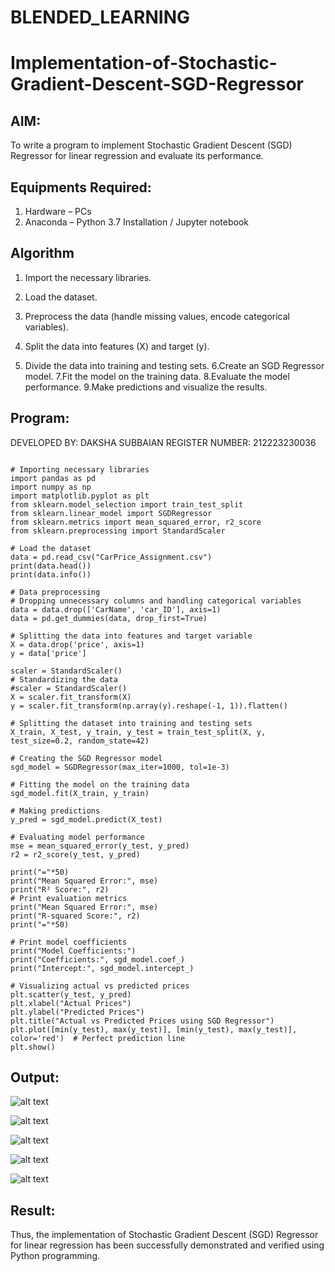 # BLENDED_LEARNING
# Implementation-of-Stochastic-Gradient-Descent-SGD-Regressor

## AIM:
To write a program to implement Stochastic Gradient Descent (SGD) Regressor for linear regression and evaluate its performance.

## Equipments Required:
1. Hardware – PCs
2. Anaconda – Python 3.7 Installation / Jupyter notebook

## Algorithm
1. Import the necessary libraries.

2. Load the dataset.

3. Preprocess the data (handle missing values, encode categorical variables).

4. Split the data into features (X) and target (y).

5. Divide the data into training and testing sets. 6.Create an SGD Regressor model. 7.Fit the model on the training data. 8.Evaluate the model performance. 9.Make predictions and visualize the results.

## Program:
DEVELOPED BY: DAKSHA SUBBAIAN
REGISTER NUMBER: 212223230036

```

# Importing necessary libraries
import pandas as pd
import numpy as np
import matplotlib.pyplot as plt
from sklearn.model_selection import train_test_split
from sklearn.linear_model import SGDRegressor
from sklearn.metrics import mean_squared_error, r2_score
from sklearn.preprocessing import StandardScaler

# Load the dataset
data = pd.read_csv("CarPrice_Assignment.csv")
print(data.head())
print(data.info())

# Data preprocessing
# Dropping unnecessary columns and handling categorical variables
data = data.drop(['CarName', 'car_ID'], axis=1)
data = pd.get_dummies(data, drop_first=True)

# Splitting the data into features and target variable
X = data.drop('price', axis=1)
y = data['price']

scaler = StandardScaler()
# Standardizing the data
#scaler = StandardScaler()
X = scaler.fit_transform(X)
y = scaler.fit_transform(np.array(y).reshape(-1, 1)).flatten()

# Splitting the dataset into training and testing sets
X_train, X_test, y_train, y_test = train_test_split(X, y, test_size=0.2, random_state=42)

# Creating the SGD Regressor model
sgd_model = SGDRegressor(max_iter=1000, tol=1e-3)

# Fitting the model on the training data
sgd_model.fit(X_train, y_train)

# Making predictions
y_pred = sgd_model.predict(X_test)

# Evaluating model performance
mse = mean_squared_error(y_test, y_pred)
r2 = r2_score(y_test, y_pred)

print("="*50)
print("Mean Squared Error:", mse)
print("R² Score:", r2)
# Print evaluation metrics
print("Mean Squared Error:", mse)
print("R-squared Score:", r2)
print("="*50)

# Print model coefficients
print("Model Coefficients:")
print("Coefficients:", sgd_model.coef_)
print("Intercept:", sgd_model.intercept_)

# Visualizing actual vs predicted prices
plt.scatter(y_test, y_pred)
plt.xlabel("Actual Prices")
plt.ylabel("Predicted Prices")
plt.title("Actual vs Predicted Prices using SGD Regressor")
plt.plot([min(y_test), max(y_test)], [min(y_test), max(y_test)], color='red')  # Perfect prediction line
plt.show()
```

## Output:

![alt text](<Screenshot 2025-04-19 112344.png>)

![alt text](<Screenshot 2025-04-19 112319.png>)

![alt text](<Screenshot 2025-04-19 112156.png>)

![alt text](<Screenshot 2025-04-19 112213.png>)

![alt text](<Screenshot 2025-04-19 111545.png>)

## Result:
Thus, the implementation of Stochastic Gradient Descent (SGD) Regressor for linear regression has been successfully demonstrated and verified using Python programming.
